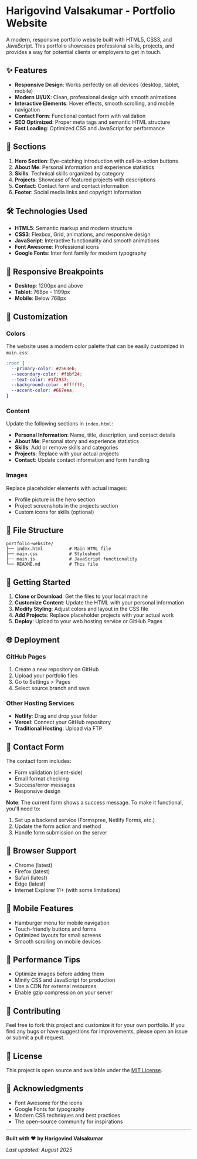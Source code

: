 # Harigovind Valsakumar - Portfolio Website

A modern, responsive portfolio website built with HTML5, CSS3, and JavaScript. This portfolio showcases professional skills, projects, and provides a way for potential clients or employers to get in touch.

## ✨ Features

- **Responsive Design**: Works perfectly on all devices (desktop, tablet, mobile)
- **Modern UI/UX**: Clean, professional design with smooth animations
- **Interactive Elements**: Hover effects, smooth scrolling, and mobile navigation
- **Contact Form**: Functional contact form with validation
- **SEO Optimized**: Proper meta tags and semantic HTML structure
- **Fast Loading**: Optimized CSS and JavaScript for performance

## 🚀 Sections

1. **Hero Section**: Eye-catching introduction with call-to-action buttons
2. **About Me**: Personal information and experience statistics
3. **Skills**: Technical skills organized by category
4. **Projects**: Showcase of featured projects with descriptions
5. **Contact**: Contact form and contact information
6. **Footer**: Social media links and copyright information

## 🛠️ Technologies Used

- **HTML5**: Semantic markup and modern structure
- **CSS3**: Flexbox, Grid, animations, and responsive design
- **JavaScript**: Interactive functionality and smooth animations
- **Font Awesome**: Professional icons
- **Google Fonts**: Inter font family for modern typography

## 📱 Responsive Breakpoints

- **Desktop**: 1200px and above
- **Tablet**: 768px - 1199px
- **Mobile**: Below 768px

## 🎨 Customization

### Colors
The website uses a modern color palette that can be easily customized in `main.css`:

```css
:root {
  --primary-color: #2563eb;
  --secondary-color: #fbbf24;
  --text-color: #1f2937;
  --background-color: #ffffff;
  --accent-color: #667eea;
}
```

### Content
Update the following sections in `index.html`:

- **Personal Information**: Name, title, description, and contact details
- **About Me**: Personal story and experience statistics
- **Skills**: Add or remove skills and categories
- **Projects**: Replace with your actual projects
- **Contact**: Update contact information and form handling

### Images
Replace placeholder elements with actual images:

- Profile picture in the hero section
- Project screenshots in the projects section
- Custom icons for skills (optional)

## 📁 File Structure

```
portfolio-website/
├── index.html          # Main HTML file
├── main.css            # Stylesheet
├── main.js             # JavaScript functionality
└── README.md           # This file
```

## 🚀 Getting Started

1. **Clone or Download**: Get the files to your local machine
2. **Customize Content**: Update the HTML with your personal information
3. **Modify Styling**: Adjust colors and layout in the CSS file
4. **Add Projects**: Replace placeholder projects with your actual work
5. **Deploy**: Upload to your web hosting service or GitHub Pages

## 🌐 Deployment

### GitHub Pages
1. Create a new repository on GitHub
2. Upload your portfolio files
3. Go to Settings > Pages
4. Select source branch and save

### Other Hosting Services
- **Netlify**: Drag and drop your folder
- **Vercel**: Connect your GitHub repository
- **Traditional Hosting**: Upload via FTP

## 📧 Contact Form

The contact form includes:
- Form validation (client-side)
- Email format checking
- Success/error messages
- Responsive design

**Note**: The current form shows a success message. To make it functional, you'll need to:
1. Set up a backend service (Formspree, Netlify Forms, etc.)
2. Update the form action and method
3. Handle form submission on the server

## 🔧 Browser Support

- Chrome (latest)
- Firefox (latest)
- Safari (latest)
- Edge (latest)
- Internet Explorer 11+ (with some limitations)

## 📱 Mobile Features

- Hamburger menu for mobile navigation
- Touch-friendly buttons and forms
- Optimized layouts for small screens
- Smooth scrolling on mobile devices

## 🎯 Performance Tips

- Optimize images before adding them
- Minify CSS and JavaScript for production
- Use a CDN for external resources
- Enable gzip compression on your server

## 🤝 Contributing

Feel free to fork this project and customize it for your own portfolio. If you find any bugs or have suggestions for improvements, please open an issue or submit a pull request.

## 📄 License

This project is open source and available under the [MIT License](LICENSE).

## 🙏 Acknowledgments

- Font Awesome for the icons
- Google Fonts for typography
- Modern CSS techniques and best practices
- The open-source community for inspirations

---

**Built with ❤️ by Harigovind Valsakumar**

*Last updated: August 2025*

